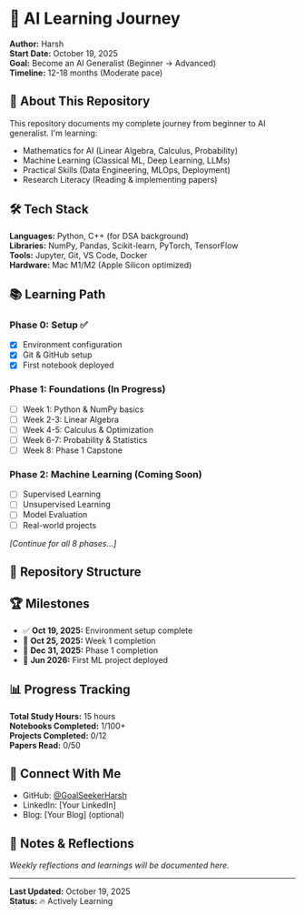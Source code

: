 # 🚀 AI Learning Journey

**Author:** Harsh  
**Start Date:** October 19, 2025  
**Goal:** Become an AI Generalist (Beginner → Advanced)  
**Timeline:** 12-18 months (Moderate pace)

## 📌 About This Repository

This repository documents my complete journey from beginner to AI generalist. I'm learning:
- Mathematics for AI (Linear Algebra, Calculus, Probability)
- Machine Learning (Classical ML, Deep Learning, LLMs)
- Practical Skills (Data Engineering, MLOps, Deployment)
- Research Literacy (Reading & implementing papers)

## 🛠️ Tech Stack

**Languages:** Python, C++ (for DSA background)  
**Libraries:** NumPy, Pandas, Scikit-learn, PyTorch, TensorFlow  
**Tools:** Jupyter, Git, VS Code, Docker  
**Hardware:** Mac M1/M2 (Apple Silicon optimized)

## 📚 Learning Path

### Phase 0: Setup ✅
- [x] Environment configuration
- [x] Git & GitHub setup
- [x] First notebook deployed

### Phase 1: Foundations (In Progress)
- [ ] Week 1: Python & NumPy basics
- [ ] Week 2-3: Linear Algebra
- [ ] Week 4-5: Calculus & Optimization
- [ ] Week 6-7: Probability & Statistics
- [ ] Week 8: Phase 1 Capstone

### Phase 2: Machine Learning (Coming Soon)
- [ ] Supervised Learning
- [ ] Unsupervised Learning
- [ ] Model Evaluation
- [ ] Real-world projects

*[Continue for all 8 phases...]*

## 📁 Repository Structure


## 🏆 Milestones

- ✅ **Oct 19, 2025:** Environment setup complete
- 🎯 **Oct 25, 2025:** Week 1 completion
- 🎯 **Dec 31, 2025:** Phase 1 completion
- 🎯 **Jun 2026:** First ML project deployed

## 📊 Progress Tracking

**Total Study Hours:** 15 hours  
**Notebooks Completed:** 1/100+  
**Projects Completed:** 0/12  
**Papers Read:** 0/50  

## 🔗 Connect With Me

- GitHub: [@GoalSeekerHarsh](https://github.com/GoalSeekerHarsh)
- LinkedIn: [Your LinkedIn]
- Blog: [Your Blog] (optional)

## 📝 Notes & Reflections

*Weekly reflections and learnings will be documented here.*

---

**Last Updated:** October 19, 2025  
**Status:** 🔥 Actively Learning
